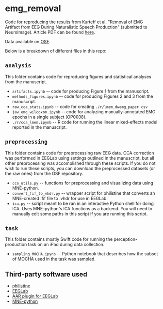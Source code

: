 # emg_removal

Code for reproducing the results from Kurteff et al. "Removal of EMG Artifact from EEG During Naturalistic Speech Production" (submitted to NeuroImage). Article PDF can be found [here](https://github.com/HamiltonLabUT/emg_removal/blob/main/Kurteffetal2021EMGSubmitted.pdf).

Data available on [OSF](https://osf.io/fnrd9/).

Below is a breakdown of different files in this repo:

## `analysis`
This folder contains code for reproducing figures and statistical analyses from the manuscript.
* `artifacts.ipynb` -- code for producing Figure 1 from the manuscript.
* `methods_figures.ipynb` -- code for producing Figures 2 and 3 from the manuscript.
* `raw_cca_stats.ipynb` -- code for creating `./r/lmem_dwemg_paper.csv`
* `jaw_emg_wilcoxon.ipynb` -- code for analyzing manually-annotated EMG epochs in a single subject (OP0008).
* `./r/cca_lmem.ipynb` -- R code for running the linear mixed-effects model reported in the manuscript.

## `preprocessing`
This folder contains code for preprocessing raw EEG data. CCA correction was performed in EEGLab using settings outlined in the manuscript, but all other preprocessing was accomplished through these scripts. If you do not wish to run these scripts, you can download the preprocessed datasets (or the raw ones) from the OSF repository.
* `cca_utils.py` -- functions for preprocessing and visualizing data using MNE-python.
* `convert_fif_to_vhdr.py` -- wrapper script for philistine that converts an MNE-created .fif file to .vhdr for use in EEGLab.
*  `ica.py` -- script meant to be ran in an interactive Python shell for doing ICA. Uses MNE-python's ICA functions as a backend. You will need to manually edit some paths in this script if you are running this script.

## `task`
This folder contains mostly Swift code for running the perception-production task on an iPad during data collection.
* `sampling_MOCHA.ipynb` -- Python notebook that describes how the subset of MOCHA used in the task was sampled.


## Third-party software used
* [philistine](https://pypi.org/project/philistine/)
* [EEGLab](https://sccn.ucsd.edu/eeglab/index.php)
* [AAR plugin for EEGLab](https://germangh.github.io/eeglab_plugin_aar/)
* [MNE-python](https://mne.tools/dev/index.html)
